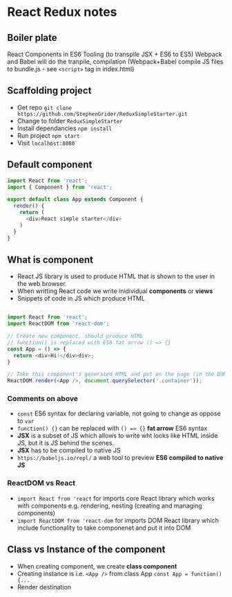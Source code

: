 # React Redux notes

## Boiler plate

React Components in ES6
Tooling (to transpile JSX + ES6 to ES5)
Webpack and Babel will do the tranpile, compilation
(Webpack+Babel compile JS files to bundle.js - see `<script>` tag in index.html)

## Scaffolding project

- Get repo `git clone https://github.com/StephenGrider/ReduxSimpleStarter.git`
- Change to folder `ReduxSimpleStarter`
- Install dependancies `npm install`
- Run project `npm start`
- Visit `localhost:8080`

## Default component 

```javascript
import React from 'react';
import { Component } from 'react';

export default class App extends Component {
  render() {
    return (
      <div>React simple starter</div>
    )
  }
}
```

## What is component

- React JS library is used to produce HTML that is shown to the user in the web browser. 
- When writting React code we write inidividual **components** or **views**
- Snippets of code in JS which produce HTML 

```javascript

import React from 'react';
import ReactDOM from 'react-dom';

// Create new component, should produce HTML
// function() is replaced with ES6 fat arrow () => {}
const App = () => {
  return <div>Hi!</div>div>;
}

// Take this component's generated HTML and put on the page (in the DOM)
ReactDOM.render(<App />, document.querySelector('.container'));
```
### Comments on above

- `const` ES6 syntax for declaring variable, not going to change as oppose to `var`
- `function() {}` can be replaced with `() => {}` **fat arrow** ES6 syntax
- **JSX** is a subset of JS which allows to write wht looks like HTML inside JS, but it is JS behind the scenes. 
- **JSX** has to be compiled to native JS
- `https://babeljs.io/repl/` a web tool to preview **ES6 compiled to native JS**

### ReactDOM vs React
- `import React from 'react` for imports core React library which works with components e.g. rendering, nesting (creating and managing components)
- `import ReactDOM from 'react-dom` for imports DOM React library which include functionality to take componenet and put it into DOM

## Class vs Instance of the component
- When creating component, we create **class component**
- Creating instance is i.e. `<App />` from class App `const App = function() {...`
- Render destination

















